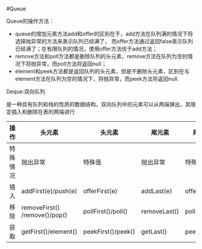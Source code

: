 #Queue

Queue的操作方法：

* queue的增加元素方法add和offer的区别在于，add方法在队列满的情况下将选择抛异常的方法来表示队列已经满了，
  而offer方法通过返回false表示队列已经满了；在有限队列的情况，使用offer方法优于add方法；
* remove方法和poll方法都是删除队列的头元素，remove方法在队列为空的情况下将抛异常，而poll方法将返回null；
* element和peek方法都是返回队列的头元素，但是不删除头元素，区别在与element方法在队列为空的情况下，将抛异常，而peek方法将返回null.


Deque:双向队列

是一种具有队列和栈的性质的数据结构，双向队列中的元素可以从两端弹出，其限定插入和删除在表的两端进行

操作  |头元素|头元素    |尾元素|尾元素
------|------|-------|---------|---------
特殊情况  |抛出异常|特殊值|抛出异常|特殊值
插入|addFirst(e)/push(e)|offerFirst(e)|addLast(e)|offerLast(e)
移除|removeFirst() /remove()/pop()|pollFirst()/poll()|removeLast()|pollLast()
获取|getFirst()/element()|peekFirst()/peek()|getLast()|peekLast()
